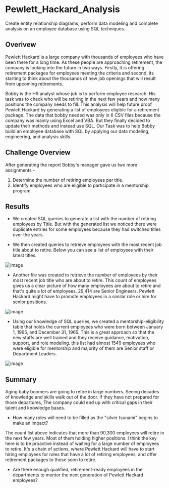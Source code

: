 # Pewlett_Hackard_Analysis
Create entity relationship diagrams, perform data modeling and complete analysis on an employee database using SQL techniques.

## Overivew
Pewlett Hackard is a large company with thousands of employees who have been there for a long time. As these people are approaching retirement, the company is looking into the future in two ways. Firstly, it is offering retirement packages for employees meeting the criteria and second, its starting to think about the thousands of new job openings that will result from upcoming retirements.

Bobby is the HR analyst whose job is to perform employee research. His task was to check who will be retiring in the next few years and how many positions the company needs to fill. This analysis will help future proof Pewlett Hackard by generating a list of employees eligible for a retirement package.
The data that bobby needed was only in 6 CSV files because the company was mainly using Excel and VBA. But they finally decided to update their methods and instead use SQL.
Our Task was to help Bobby build an employee database with SQL by applying our data modeling, engineering, and analysis skills.

## Challenge Overview
After generating the report Bobby's manager gave us two more assignments -
1. Determine the number of retiring employees per title.
2. Identify employees who are eligible to participate in a mentorship program.

## Results 
- We created SQL queries to generate a list with the number of retiring employees by Title. But with the generated list we noticed there were duplicate entries for some employees because they had switched titles over the years.

- We then created queries to retrieve employees with the most recent job title about to retire. Below you can see a list of employees with their latest titles.

![image](https://user-images.githubusercontent.com/78935551/115163393-e7c58a00-a076-11eb-8398-eaeb5883cd47.png)

- Another file was created to retrieve the number of employees by their most recent job title who are about to retire. This count of employees gives us a clear picture of how many employees are about to retire and that's quite a lot of employees. 29,414 are Senior Engineers. Pewlett Hackard might have to promote employees in a similar role or hire for senior positions.

![image](https://user-images.githubusercontent.com/78935551/115163732-be0d6280-a078-11eb-8eea-a8ac36b1be9e.png)

- Using our knowledge of SQL queries, we created a mentorship-eligibility table that holds the current employees who were born between January 1, 1965, and December 31, 1965. This is a great approach so that the new staffs are well trained and they receive guidance, motivation, support, and role modeling. this list had almost 1549 employees who were eligible for mentorship and majority of them are Senior staff or Department Leaders.

![image](https://user-images.githubusercontent.com/78935551/115165206-d8484000-a07a-11eb-8e0f-77b9ca25f9d2.png)

## Summary
Aging baby boomers are going to retire in large numbers. Seeing decades of knowledge and skills walk out of the door. If they have not prepared for those departures, The company could end up with critical gaps in their talent and knowledge bases.

- How many roles will need to be filled as the "silver tsunami" begins to make an impact?

The count list above indicates that more than 90,300 employees will retire in the next few years. Most of them holding higher positions. I think the key here is to be proactive instead of waiting for a large number of employees to retire. It's a chain of actions, where Pewlett Hackard will have to start hiring employees for roles that have a lot of retiring employees, and offer retirement packages to those soon to retire.

- Are there enough qualified, retirement-ready employees in the departments to mentor the next generation of Pewlett Hackard employees?









